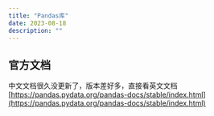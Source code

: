 ```yaml
---
title: "Pandas库"
date: 2023-08-18
description: ""
---
```


## 官方文档
中文文档很久没更新了，版本差好多，直接看英文文档   
[https://pandas.pydata.org/pandas-docs/stable/index.html](https://pandas.pydata.org/pandas-docs/stable/index.html)




